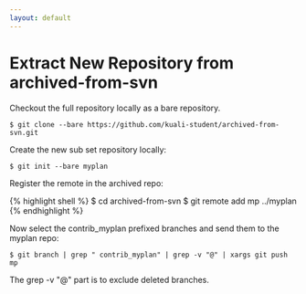 ```yaml
---
layout: default
---
```


# Extract New Repository from archived-from-svn
Checkout the full repository locally as a bare repository.

```
$ git clone --bare https://github.com/kuali-student/archived-from-svn.git
```


Create the new sub set repository locally:

```
$ git init --bare myplan
```

Register the remote in the archived repo:


{% highlight shell %}
$ cd archived-from-svn
$ git remote add mp ../myplan
{% endhighlight %}

Now select the contrib_myplan prefixed branches and send them to the myplan repo:

```
$ git branch | grep " contrib_myplan" | grep -v "@" | xargs git push mp
```

The grep -v "@" part is to exclude deleted branches.


